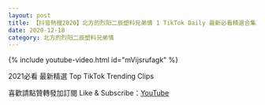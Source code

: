 ```yaml
---
layout: post
title: 【抖音熱搜2020】北方的烈阳二辰塑料兄弟情 1 TikTok Daily 最新必看精選合集2020 12 18
date: 2020-12-18
category: 北方的烈阳二辰塑料兄弟情
---
```


{% include youtube-video.html id="mVijsrufagk" %}

2021必看 最新精選 Top TikTok Trending Clips

喜歡請點贊轉發加訂閱 Like & Subscribe：[YouTube](https://www.youtube.com/channel/UCAoR7VcanIPd04uEq_GIylA/videos)

